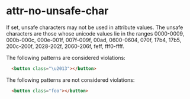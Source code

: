 # attr-no-unsafe-char

If set, unsafe characters may not be used in attribute values. The unsafe characters are those whose unicode values lie in the ranges 0000-0009, 000b-000c, 000e-001f, 007f-009f, 00ad, 0600-0604, 070f, 17b4, 17b5, 200c-200f, 2028-202f, 2060-206f, feff, fff0-ffff.

The following patterns are considered violations:

```html
  <button class="\u2013"></button>
```

The following patterns are not considered violations:

```html
  <button class="foo"></button>
```
